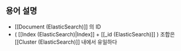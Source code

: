 ## 용어 설명

- [[Document (ElasticSearch)]] 의 ID
- ( [[Index (ElasticSearch)|Index]] + [[_id (ElasticSearch)]] ) 조합은 [[Cluster (ElasticSearch)]] 내에서 유일하다